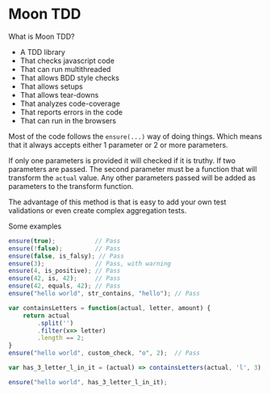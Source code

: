 # Moon TDD

What is Moon TDD?
* A TDD library
* That checks javascript code
* That can run multithreaded
* That allows BDD style checks
* That allows setups
* That allows tear-downs
* That analyzes code-coverage
* That reports errors in the code
* That can run in the browsers


Most of the code follows the `ensure(...)` way of doing things.
Which means that it always accepts either 1 parameter or 2 or more parameters.

If only one parameters is provided it will checked if it is truthy.
If two parameters are passed. 
The second parameter must be a function that will transform the `actual` value.
Any other parameters passed will be added as parameters to the transform function.

The advantage of this method is that is easy to add your own test validations or 
even create complex aggregation tests.


Some examples
```js
ensure(true);           // Pass
ensure(!false);         // Pass
ensure(false, is_falsy); // Pass
ensure(3);              // Pass, with warning
ensure(4, is_positive); // Pass
ensure(42, is, 42);     // Pass
ensure(42, equals, 42); // Pass
ensure("hello world", str_contains, "hello"); // Pass

var containsLetters = function(actual, letter, amount) { 
    return actual
        .split('')
        .filter(x=> letter)
        .length == 2;
}
ensure("hello world", custom_check, "o", 2);  // Pass

var has_3_letter_l_in_it = (actual) => containsLetters(actual, 'l', 3);

ensure("hello world", has_3_letter_l_in_it);
```


